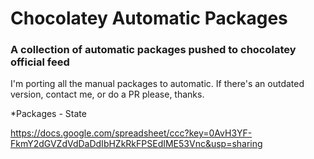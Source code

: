 Chocolatey Automatic Packages
=============================================  
### A collection of automatic packages pushed to chocolatey official feed

I'm porting all the manual packages to automatic. If there's an outdated version, contact me, or do a PR please, thanks. 

*Packages - State

https://docs.google.com/spreadsheet/ccc?key=0AvH3YF-FkmY2dGVZdVdDaDdIbHZkRkFPSEdIME53Vnc&usp=sharing